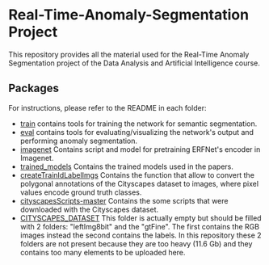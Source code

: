 # Real-Time-Anomaly-Segmentation Project
This repository provides all the material used for the Real-Time Anomaly Segmentation project of the Data Analysis and Artificial Intelligence course. 

## Packages
For instructions, please refer to the README in each folder:

* [train](train) contains tools for training the network for semantic segmentation.
* [eval](eval) contains tools for evaluating/visualizing the network's output and performing anomaly segmentation.
* [imagenet](imagenet) Contains script and model for pretraining ERFNet's encoder in Imagenet.
* [trained_models](trained_models) Contains the trained models used in the papers.
* [createTrainIdLabelImgs](createTrainIdLabelImgs) Contains the function that allow to convert the polygonal annotations of the Cityscapes dataset to images, where pixel values encode ground truth classes.
* [cityscapesScripts-master](cityscapesScripts-master) Contains the some scripts that were downloaded with the Cityscapes dataset.
* [CITYSCAPES_DATASET](CITYSCAPES_DATASET) This folder is actually empty but should be filled with 2 folders: "leftImg8bit" and the "gtFine". The first contains the RGB images instead the second contains the labels. In this repository these 2 folders are not present because they are too heavy (11.6 Gb) and they contains too many elements to be uploaded here. 
